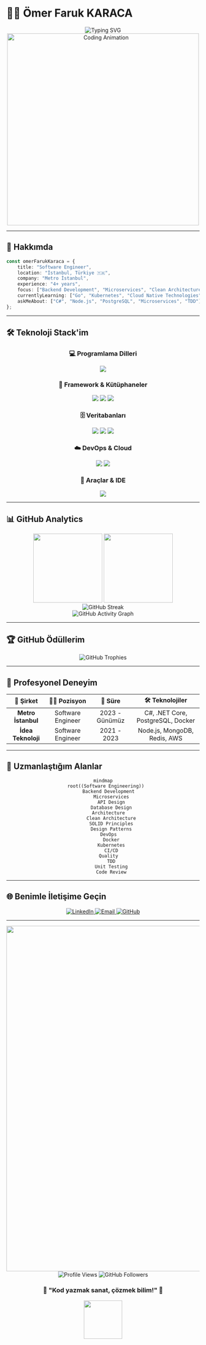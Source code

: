 # 👨‍💻 Ömer Faruk KARACA

<div align="center">
  <img src="https://readme-typing-svg.herokuapp.com?font=Fira+Code&weight=600&size=28&duration=3000&pause=1000&color=00D9FF&center=true&vCenter=true&multiline=true&width=600&height=100&lines=Backend+Developer;Software+Engineer" alt="Typing SVG" />
</div>

<div align="center">
  <img src="https://user-images.githubusercontent.com/74038190/225813708-98b745f2-7d22-48cf-9150-083f1b00d6c9.gif" width="500" alt="Coding Animation">
</div>

---

## 🚀 **Hakkımda**

```typescript
const omerFarukKaraca = {
    title: "Software Engineer",
    location: "İstanbul, Türkiye 🇹🇷",
    company: "Metro İstanbul",
    experience: "4+ years",
    focus: ["Backend Development", "Microservices", "Clean Architecture"],
    currentlyLearning: ["Go", "Kubernetes", "Cloud Native Technologies"],
    askMeAbout: ["C#", "Node.js", "PostgreSQL", "Microservices", "TDD"]
};
```

---

## 🛠️ **Teknoloji Stack'im**

<div align="center">

### **💻 Programlama Dilleri**
<p>
  <img src="https://skillicons.dev/icons?i=cs,nodejs,go,javascript,typescript" />
</p>

### **🚀 Framework & Kütüphaneler**
<p>
  <img src="https://skillicons.dev/icons?i=dotnet,express,fastapi" />
  <img src="https://img.shields.io/badge/ASP.NET%20Core-512BD4?style=for-the-badge&logo=dotnet&logoColor=white" />
  <img src="https://img.shields.io/badge/Entity%20Framework-512BD4?style=for-the-badge&logo=dotnet&logoColor=white" />
</p>

### **🗄️ Veritabanları**
<p>
  <img src="https://skillicons.dev/icons?i=postgresql,mongodb,redis" />
  <img src="https://img.shields.io/badge/SQL%20Server-CC2927?style=for-the-badge&logo=microsoft%20sql%20server&logoColor=white" />
  <img src="https://img.shields.io/badge/RabbitMQ-FF6600?style=for-the-badge&logo=rabbitmq&logoColor=white" />
</p>

### **☁️ DevOps & Cloud**
<p>
  <img src="https://skillicons.dev/icons?i=docker,kubernetes,aws,git,github" />
  <img src="https://img.shields.io/badge/GitHub%20Actions-2088FF?style=for-the-badge&logo=github-actions&logoColor=white" />
</p>

### **🔧 Araçlar & IDE**
<p>
  <img src="https://skillicons.dev/icons?i=vscode,visualstudio,postman,nginx" />
</p>

</div>

---

## 📊 **GitHub Analytics**

<div align="center">
  <img height="180em" src="https://github-readme-stats.vercel.app/api?username=ofkrc&show_icons=true&theme=tokyonight&include_all_commits=true&count_private=true&hide_border=true&bg_color=0D1117&title_color=00D9FF&icon_color=00D9FF&text_color=C9D1D9"/>
  <img height="180em" src="https://github-readme-stats.vercel.app/api/top-langs/?username=ofkrc&layout=compact&langs_count=8&theme=tokyonight&hide_border=true&bg_color=0D1117&title_color=00D9FF&text_color=C9D1D9"/>
</div>

<div align="center">
  <img src="https://github-readme-streak-stats.herokuapp.com?user=ofkrc&theme=tokyonight&hide_border=true&background=0D1117&stroke=00D9FF&ring=00D9FF&fire=FF6B6B&currStreakLabel=00D9FF" alt="GitHub Streak" />
</div>

<div align="center">
  <img src="https://github-readme-activity-graph.vercel.app/graph?username=ofkrc&theme=tokyo-night&bg_color=0D1117&color=00D9FF&line=00D9FF&point=FF6B6B&area=true&hide_border=true" alt="GitHub Activity Graph" />
</div>

---

## 🏆 **GitHub Ödüllerim**

<div align="center">
  <img src="https://github-profile-trophy.vercel.app/?username=ofkrc&theme=tokyonight&no-frame=true&no-bg=false&margin-w=4&row=1" alt="GitHub Trophies" />
</div>

---

## 💼 **Profesyonel Deneyim**

<div align="center">
  
| 🏢 **Şirket** | 👨‍💼 **Pozisyon** | 📅 **Süre** | 🛠️ **Teknolojiler** |
|:---:|:---:|:---:|:---:|
| **Metro İstanbul** | Software Engineer | 2023 - Günümüz | C#, .NET Core, PostgreSQL, Docker |
| **İdea Teknoloji** | Software Engineer | 2021 - 2023 | Node.js, MongoDB, Redis, AWS |

</div>

---

## 🎯 **Uzmanlaştığım Alanlar**

<div align="center">

```mermaid
mindmap
  root((Software Engineering))
    Backend Development
      Microservices
      API Design
      Database Design
    Architecture
      Clean Architecture
      SOLID Principles
      Design Patterns
    DevOps
      Docker
      Kubernetes
      CI/CD
    Quality
      TDD
      Unit Testing
      Code Review
```

</div>


---

## 🌐 **Benimle İletişime Geçin**

<div align="center">
  <a href="https://www.linkedin.com/in/ofkrc" target="_blank">
    <img src="https://img.shields.io/badge/LinkedIn-0077B5?style=for-the-badge&logo=linkedin&logoColor=white&labelColor=0077B5" alt="LinkedIn" />
  </a>
  <a href="mailto:ofkrc@outlook.com">
    <img src="https://img.shields.io/badge/Email-D14836?style=for-the-badge&logo=gmail&logoColor=white&labelColor=D14836" alt="Email" />
  </a>
  <a href="https://github.com/ofkrc" target="_blank">
    <img src="https://img.shields.io/badge/GitHub-100000?style=for-the-badge&logo=github&logoColor=white&labelColor=100000" alt="GitHub" />
  </a>
</div>

---

<div align="center">
  <img src="https://user-images.githubusercontent.com/74038190/212284100-561aa473-3905-4a80-b561-0d28506553ee.gif" width="900">
</div>

<div align="center">
  <img src="https://komarev.com/ghpvc/?username=ofkrc&color=00D9FF&style=for-the-badge&label=Profile+Views" alt="Profile Views" />
  <img src="https://img.shields.io/github/followers/ofkrc?color=00D9FF&style=for-the-badge&logo=github&label=Followers" alt="GitHub Followers" />
</div>

<div align="center">
  <h3>💫 "Kod yazmak sanat, çözmek bilim!" 💫</h3>
  <img src="https://user-images.githubusercontent.com/74038190/225813708-98b745f2-7d22-48cf-9150-083f1b00d6c9.gif" width="100">
</div>

